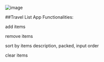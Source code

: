 ![image](https://github.com/DhanushprabhuS/React-Learnings/assets/105409280/42baf140-92a5-4fa9-ad00-19ac32d3744e)

##Travel List App
Functionalities:

add items

remove items

sort by items description, packed, input order 

clear items
